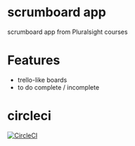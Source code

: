 # scrumboard app
scrumboard app from Pluralsight courses

# Features
- trello-like boards
- to do complete / incomplete 

# circleci
[![CircleCI](https://circleci.com/gh/delitamakanda/scrumy-app/tree/master.svg?style=svg)](https://circleci.com/gh/delitamakanda/scrumy/tree/master)
